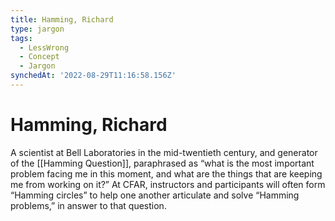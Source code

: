 ```yaml
---
title: Hamming, Richard
type: jargon
tags:
  - LessWrong
  - Concept
  - Jargon
synchedAt: '2022-08-29T11:16:58.156Z'
---
```


# Hamming, Richard

A scientist at Bell Laboratories in the mid-twentieth century, and generator of the [[Hamming Question]], paraphrased as “what is the most important problem facing me in this moment, and what are the things that are keeping me from working on it?” At CFAR, instructors and participants will often form “Hamming circles” to help one another articulate and solve “Hamming problems,” in answer to that question.
 
